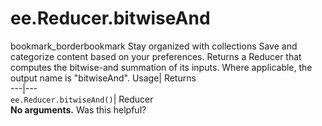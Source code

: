  
#  ee.Reducer.bitwiseAnd
bookmark_borderbookmark Stay organized with collections  Save and categorize content based on your preferences.
Returns a Reducer that computes the bitwise-and summation of its inputs. Where applicable, the output name is "bitwiseAnd". 
Usage| Returns  
---|---  
`ee.Reducer.bitwiseAnd()`| Reducer  
**No arguments.**
Was this helpful?
